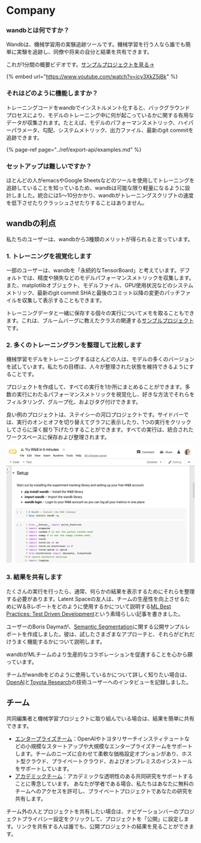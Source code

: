 # Company

###  wandbとは何ですか？

Wandbは、機械学習用の実験追跡ツールです。機械学習を行う人なら誰でも簡単に実験を追跡し、同僚や将来の自分と結果を共有できます。

 これが1分間の概要ビデオです。[サンプルプロジェクトを見る→](https://app.wandb.ai/stacey/estuary)

{% embed url="https://www.youtube.com/watch?v=icy3XkZ5jBk" %}

### それはどのように機能しますか？

トレーニングコードをwandbでインストルメント化すると、バックグラウンドプロセスにより、モデルのトレーニング中に何が起こっているかに関する有用なデータが収集されます。たとえば、モデルのパフォーマンスメトリック、ハイパーパラメータ、勾配、システムメトリック、出力ファイル、最新のgit commitを追跡できます。

{% page-ref page="../ref/export-api/examples.md" %}

### セットアップは難しいですか？

ほとんどの人がemacsやGoogle Sheetsなどのツールを使用してトレーニングを追跡していることを知っているため、wandbは可能な限り軽量になるように設計しました。統合には5〜10分かかり、wandbがトレーニングスクリプトの速度を低下させたりクラッシュさせたりすることはありません。

## wandbの利点

私たちのユーザーは、wandbから3種類のメリットが得られると言っています。

### 1. トレーニングを視覚化します

一部のユーザーは、wandbを「永続的なTensorBoard」と考えています。デフォルトでは、精度や損失などのモデルパフォーマンスメトリックを収集します。また、matplotlibオブジェクト、モデルファイル、GPU使用状況などのシステムメトリック、最新のgit commit SHAと最後のコミット以降の変更のパッチファイルを収集して表示することもできます。

 トレーニングデータと一緒に保存する個々の実行についてメモを取ることもできます。これは、ブルームバーグに教えたクラスの関連する[サンプルプロジェクト](https://wandb.ai/bloomberg-class/imdb-classifier/runs/2tc2fm99/overview)です。

### 2.  多くのトレーニングランを整理して比較します

機械学習モデルをトレーニングするほとんどの人は、モデルの多くのバージョンを試しています。私たちの目標は、人々が整理された状態を維持できるようにすることです。

プロジェクトを作成して、すべての実行を1か所にまとめることができます。多数の実行にわたるパフォーマンスメトリックを視覚化し、好きな方法でそれらをフィルタリング、グループ化、およびタグ付けできます。

良い例のプロジェクトは、ステイシーの河口プロジェクトです。サイドバーでは、実行のオンとオフを切り替えてグラフに表示したり、1つの実行をクリックしてさらに深く掘り下げたりすることができます。すべての実行は、統合されたワークスペースに保存および整理されます。

![](../.gitbook/assets/image%20%2885%29%20%281%29%20%282%29%20%283%29%20%283%29%20%283%29%20%283%29%20%283%29.png)

### 3.  結果を共有します

 たくさんの実行を行ったら、通常、何らかの結果を表示するためにそれらを整理する必要があります。Latent Spaceの友人は、チームの生産性を向上させるためにW＆Bレポートをどのように使用するかについて説明する[ML Best Practices: Test Driven Development](https://www.wandb.com/articles/ml-best-practices-test-driven-development)という素晴らしい記事を書きました。

 ユーザーのBoris Daymaが、[Semantic Segmentation](https://app.wandb.ai/borisd13/semantic-segmentation/reports?view=borisd13%2FSemantic%20Segmentation%20Report)に関する公開サンプルレポートを作成しました。彼は、試したさまざまなアプローチと、それらがどれだけうまく機能するかについて説明します。

wandbがMLチームのより生産的なコラボレーションを促進することを心から願っています。

 チームがwandbをどのように使用しているかについて詳しく知りたい場合は、[OpenAI](https://www.wandb.com/articles/why-experiment-tracking-is-crucial-to-openai)と[Toyota Research](https://www.youtube.com/watch?v=CaQCw-DKiO8)の技術ユーザーへのインタビューを記録しました。

##  チーム

共同編集者と機械学習プロジェクトに取り組んでいる場合は、結果を簡単に共有できます。

*  [エンタープライズチーム](https://www.wandb.com/pricing)：OpenAIやトヨタリサーチインスティテュートなどの小規模なスタートアップや大規模なエンタープライズチームをサポートします。チームのニーズに合わせて柔軟な価格設定オプションがあり、ホスト型クラウド、プライベートクラウド、およびオンプレミスのインストールをサポートしています。
*  [アカデミックチーム](https://www.wandb.com/academic)：アカデミックな透明性のある共同研究をサポートすることに専念しています。 あなたが学者である場合、私たちはあなたに無料のチームへのアクセスを許可し、プライベートプロジェクトであなたの研究を共有します。

チーム外の人とプロジェクトを共有したい場合は、ナビゲーションバーのプロジェクトプライバシー設定をクリックして、プロジェクトを「公開」に設定します。リンクを共有する人は誰でも、公開プロジェクトの結果を見ることができます。

